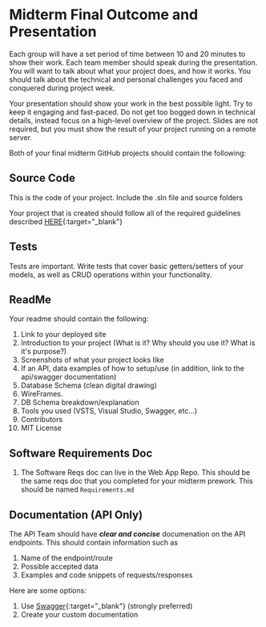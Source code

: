 # Midterm Final Outcome and Presentation

Each group will have a set period of time between 10 and 20 minutes to show their work. Each team member should speak during the presentation. You will want to talk about what your project does, and how it works. You should talk about the technical and personal challenges you faced and conquered during project week.


Your presentation should show your work in the best possible light. Try to keep it engaging and fast-paced. Do not get too bogged down in technical details, instead focus on a high-level overview of the project. Slides are not required, but you must show the result of your project running on a remote server.

Both of your final midterm GitHub projects should contain the following:

## Source Code
This is the code of your project. Include the .sln file and source folders

Your project that is created should follow all of the required guidelines described 
[HERE](ProjReqs.md){:target="_blank"} 

## Tests
Tests are important. Write tests that cover basic getters/setters of your models, as well as CRUD operations within your functionality. 


## ReadMe
Your readme should contain the following:
1. Link to your deployed site
1. Introduction to your project (What is it? Why should you use it? What is it's purpose?)
1. Screenshots of what your project looks like
1. If an API, data examples of how to setup/use (in addition, link to the api/swagger documentation)
1. Database Schema (clean digital drawing)
1. WireFrames. 
1. DB Schema breakdown/explanation
1. Tools you used (VSTS, Visual Studio, Swagger, etc...)
1. Contributors
1. MIT License

## Software Requirements Doc
1. The Software Reqs doc can live in the Web App Repo. 
This should be the same reqs doc that you completed for your midterm prework. 
This should be named `Requirements.md`

## Documentation (API Only)
The API Team should have ***clear and concise*** documenation on the API endpoints. This should 
contain information such as 

1. Name of the endpoint/route
1. Possible accepted data
1. Examples and code snippets of requests/responses

Here are some options:
1. Use [Swagger](https://docs.microsoft.com/en-us/aspnet/core/tutorials/web-api-help-pages-using-swagger?view=aspnetcore-2.1){:target="_blank"}  (strongly preferred)
2. Create your custom documentation
